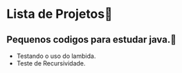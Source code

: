 # Lista de Projetos:bookmark:

## Pequenos codigos para estudar java.:page_with_curl:

 * Testando o uso do lambida.
 * Teste de Recursividade.

